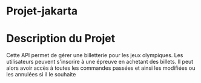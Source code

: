 # Projet-jakarta


# Description du Projet

Cette API permet de gérer une billetterie pour les jeux olympiques.
Les utilisateurs peuvent s'inscrire à une épreuve en achetant des billets. Il peut alors avoir accès à toutes les commandes passées et ainsi les modifiées ou les annulées si il le souhaite